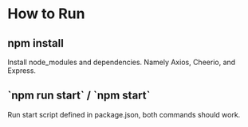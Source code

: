 <h1>How to Run</h1>

<h2>npm install</h2>
<p>Install node_modules and dependencies. Namely Axios, Cheerio, and Express.</p>

<h2>`npm run start` / `npm start`</h2>
<p>Run start script defined in package.json, both commands should work.</p>
